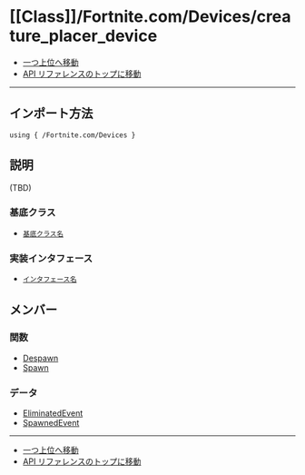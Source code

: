 # [[Class]]/Fortnite.com/Devices/creature_placer_device

- [一つ上位へ移動](../main.md)
- [API リファレンスのトップに移動](../../../main.md)

---

## インポート方法

```verse
using { /Fortnite.com/Devices }
```

## 説明

(TBD)

### 基底クラス

- [`基底クラス名`]()

### 実装インタフェース

- [`インタフェース名`]()

## メンバー

### 関数

- [Despawn](./F_Despawn/main.md)
- [Spawn](./F_Spawn/main.md)

### データ

- [EliminatedEvent](./D_EliminatedEvent/main.md)
- [SpawnedEvent](./D_SpawnedEvent/main.md)

---

- [一つ上位へ移動](../main.md)
- [API リファレンスのトップに移動](../../../main.md)
